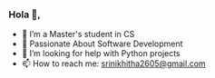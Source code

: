 ### Hola 👋,


- 🔭 I’m a Master's student in CS
- 🎯 Passionate About Software Development
- 🤔 I’m looking for help with Python projects
- 📫 How to reach me: srinikhitha2605@gmail.com

